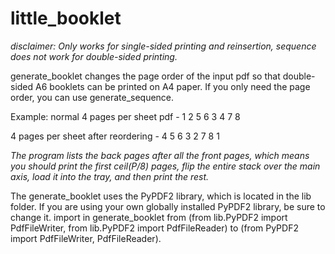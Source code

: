 # little_booklet
*disclaimer: Only works for single-sided printing and reinsertion, sequence does not work for double-sided printing.*

generate_booklet changes the page order of the input pdf so that double-sided A6 booklets can be printed on A4 paper. 
If you only need the page order, you can use generate_sequence.

Example:
normal 4 pages per sheet pdf - 
1 2   5 6
3 4   7 8

4 pages per sheet after reordering - 
4 5   6 3
2 7   8 1

*The program lists the back pages after all the front pages, which means you should print the first ceil(P/8) pages, flip the entire stack over the main axis, load it into the tray, and then print the rest.*

The generate_booklet uses the PyPDF2 library, which is located in the lib folder.
If you are using your own globally installed PyPDF2 library, be sure to change it.
import in generate_booklet from (from lib.PyPDF2 import PdfFileWriter, from lib.PyPDF2 import PdfFileReader) to (from PyPDF2 import PdfFileWriter, PdfFileReader).
